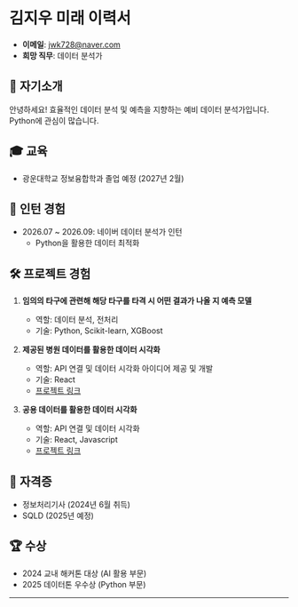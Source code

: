 # 김지우 미래 이력서 

- **이메일**: jwk728@naver.com
- **희망 직무**: 데이터 분석가

## 👋 자기소개
안녕하세요! 효율적인 데이터 분석 및 예측을 지향하는 예비 데이터 분석가입니다. Python에 관심이 많습니다.

## 🎓 교육
- 광운대학교 정보융합학과 졸업 예정 (2027년 2월)

## 💼 인턴 경험
- 2026.07 ~ 2026.09: 네이버 데이터 분석가 인턴  
  - Python을 활용한 데이터 최적화

## 🛠️ 프로젝트 경험
1. **임의의 타구에 관련해 해당 타구를 타격 시 어떤 결과가 나올 지 예측 모델**  
   - 역할: 데이터 분석, 전처리
   - 기술: Python, Scikit-learn, XGBoost

2. **제공된 병원 데이터를 활용한 데이터 시각화**  
   - 역할: API 연결 및 데이터 시각화 아이디어 제공 및 개발  
   - 기술: React
   - [프로젝트 링크](https://github.com/clclhive/24-team-saeolnuh-Feature-sound.git)
  
3. **공용 데이터를 활용한 데이터 시각화**  
   - 역할: API 연결 및 데이터 시각화  
   - 기술: React, Javascript
   - [프로젝트 링크](https://github.com/clclhive/24-assignment3-clclhive-main.git)

## 🧾 자격증
- 정보처리기사 (2024년 6월 취득)  
- SQLD (2025년 예정)

## 🏆 수상
- 2024 교내 해커톤 대상 (AI 활용 부문)
- 2025 데이터톤 우수상 (Python 부문)

---
